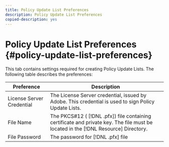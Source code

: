 ```yaml
---
title: Policy Update List Preferences
description: Policy Update List Preferences
copied-description: yes
---
```


# Policy Update List Preferences {#policy-update-list-preferences}

This tab contains settings required for creating Policy Update Lists. The following table describes the preferences: 

|  Preference  | Description  |
|---|---|
|  License Server Credential  | The License Server credential, issued by Adobe. This credential is used to sign Policy Update Lists.  |
|  File Name  |The PKCS#12 ( [!DNL .pfx]) file containing certificate and private key. The file must be located in the [!DNL Resource] Directory.  |
|  File Password  |The password for [!DNL .pfx] file  |

